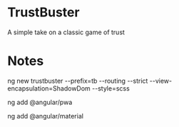 # TrustBuster
A simple take on a classic game of trust

# Notes
ng new trustbuster --prefix=tb --routing --strict --view-encapsulation=ShadowDom --style=scss

ng add @angular/pwa

ng add @angular/material